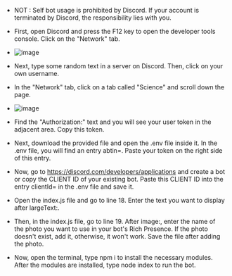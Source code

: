  - NOT : Self bot usage is prohibited by Discord. If your account is terminated by Discord, the responsibility lies with you.

 - First, open Discord and press the F12 key to open the developer tools console. Click on the "Network" tab.

 - ![image](https://github.com/4btin/Discord-User-Streaming/assets/136545588/a3eb1a83-4073-41b0-8418-5d7f01a90a9e)

 - Next, type some random text in a server on Discord. Then, click on your own username.

 - In the "Network" tab, click on a tab called "Science" and scroll down the page.

 - ![image](https://github.com/4btin/Discord-User-Streaming/assets/136545588/0bb87886-9b67-4ef7-b5a5-cc37431ab869)

 - Find the "Authorization:" text and you will see your user token in the adjacent area. Copy this token.

 - Next, download the provided file and open the .env file inside it. In the .env file, you will find an entry abtin=. Paste your token  on the right side of this entry.

 - Now, go to https://discord.com/developers/applications and create a bot or copy the CLIENT ID of your existing bot. Paste this CLIENT ID into the entry clientId= in the .env file and save it.

 - Open the index.js file and go to line 18. Enter the text you want to display after largeText:.

 - Then, in the index.js file, go to line 19. After image:, enter the name of the photo you want to use in your bot's Rich Presence. If the photo doesn't exist, add it, otherwise, it won't work. Save the file after adding the photo.

 - Now, open the terminal, type npm i to install the necessary modules. After the modules are installed, type node index to run the bot.
